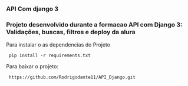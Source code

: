 ### API Com django 3 
### Projeto desenvolvido durante a formacao API com Django 3: Validações, buscas, filtros e deploy da alura
<p> Para instalar o as dependencias do Projeto  </p>

```
 pip install -r requirements.txt 
```

<p> Para baixar o projeto:  </p>

```
 https://github.com/Rodrigodante11/API_Django.git
```

